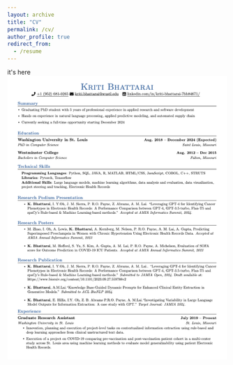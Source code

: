 ```yaml
---
layout: archive
title: "CV"
permalink: /cv/
author_profile: true
redirect_from:
  - /resume
---
```

it's here
![Page 1](CV.png)
